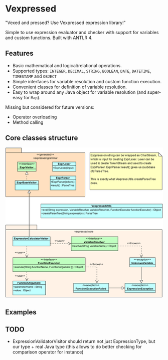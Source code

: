 # Vexpressed

"Vexed and pressed? Use Vexpressed expression library!"

Simple to use expression evaluator and checker with support for variables and custom functions.
Built with ANTLR 4.


## Features

* Basic mathematical and logical/relational operations.
* Supported types: `INTEGER`, `DECIMAL`, `STRING`, `BOOLEAN`, `DATE`, `DATETIME`, `TIMESTAMP`
and `OBJECT`
* Simple interfaces for variable resolution and custom function execution.
* Convenient classes for definition of variable resolution.
* Easy to wrap around any Java object for variable resolution (and super-easy for `Map`).

Missing but considered for future versions:

* Operator overloading
* Method calling

## Core classes structure

![UML Class diagram - core](docs/imgs/core-classes.png)

## Examples

## TODO

* ExpressionValidatorVisitor should return not just ExpressionType, but our type + real Java type
(this allows to do better checking for comparison operator for instance)